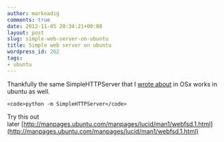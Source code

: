 ```yaml
---
author: marknadig
comments: true
date: 2012-11-05 20:34:21+00:00
layout: post
slug: simple-web-server-on-ubuntu
title: Simple web server on ubuntu
wordpress_id: 262
tags:
- ubuntu
---
```


Thankfully the same SimpleHTTPServer that I [wrote about](http://blog.nadigs.net/mark/2012/05/01/simple-web-server-on-osx/) in OSx works in ubuntu as well.

    
    <code>python -m SimpleHTTPServer</code>


Try this out later [http://manpages.ubuntu.com/manpages/lucid/man1/webfsd.1.html](http://manpages.ubuntu.com/manpages/lucid/man1/webfsd.1.html)
